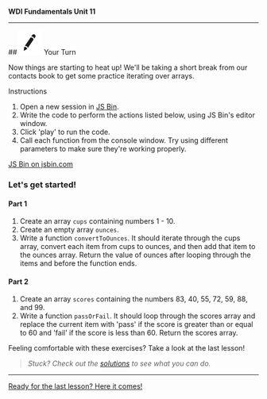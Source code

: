 **WDI Fundamentals Unit 11**

---

##![Your Turn](../assets/exercise.png) Your Turn

Now things are starting to heat up! We'll be taking a short break from our contacts book to get some practice iterating over arrays.

Instructions

1. Open a new session in [JS Bin](https://jsbin.com/).
2. Write the code to perform the actions listed below, using JS Bin's editor window.
3. Click 'play' to run the code.
4. Call each function from the console window. Try using different parameters to make sure they're working properly.

<a class="jsbin-embed" href="http://jsbin.com/kaxico/embed?js&height600">JS Bin on jsbin.com</a><script src="http://static.jsbin.com/js/embed.min.js?3.35.12"></script>

### Let's get started!

#### Part 1

1. Create an array `cups` containing numbers 1 - 10.
2. Create an empty array `ounces`.
3. Write a function `convertToOunces`. It should iterate through the cups array, convert each item from cups to ounces, and then add that item to the ounces array. Return the value of ounces after looping through the items and before the function ends.

#### Part 2

1. Create an array `scores` containing the numbers 83, 40, 55, 72, 59, 88, and 99.
2. Write a function `passOrFail`. It should loop through the scores array and replace the current item with 'pass' if the score is greater than or equal to 60 and 'fail' if the score is less than 60. Return the scores array.

Feeling comfortable with these exercises? Take a look at the last lesson!

> *Stuck? Check out the [solutions](https://github.com/generalassembly-studio/fundamentals/blob/master/exercise-solutions.md) to see what you can do.*

---

[Ready for the last lesson? Here it comes!](08_lesson.md)
